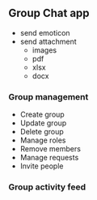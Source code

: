 ## Group Chat app
- send emoticon
- send attachment
    - images
    - pdf
    - xlsx
    - docx


### Group management

- Create group
- Update group
- Delete group
- Manage roles
- Remove members
- Manage requests
- Invite people 

### Group activity feed